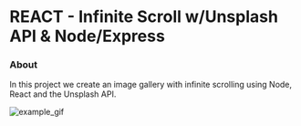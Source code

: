 # REACT - Infinite Scroll w/Unsplash API & Node/Express

### About

In this project we create an image gallery with infinite scrolling using Node, React and the Unsplash API.

![example_gif](./example.gif)
